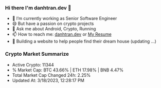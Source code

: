 ### Hi there I'm danhtran.dev 👋

- 🔭 I’m currently working as Senior Software Engineer
- 😄 But have a passion on crypto projects
- 💬 Ask me about Android, Crypto, Running 
- 📫 How to reach me: <a href="https://danhtran.dev" target="_blank">danhtran.dev</a> or <a href="Dan-Resume.pdf" target="_blank">My Resume</a>
- 🌱 Building a website to help people find their dream house (updating ...)

### Crypto Market Summarize
- Active Crypto: 11344
- % Market Cap: BTC 43.66% | ETH 17.98% | BNB 4.47%
- Total Market Cap Changed 24h: 2.25%
- Updated At: 3/18/2023, 12:28:17 PM
